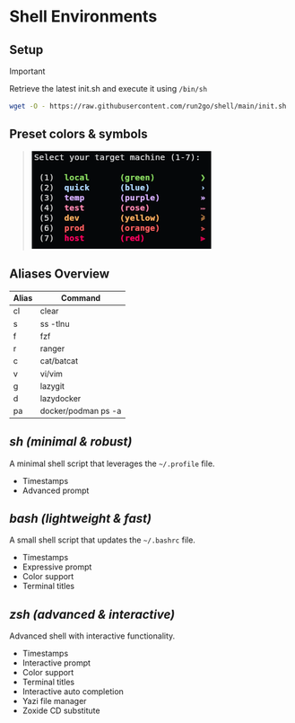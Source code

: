# Shell Environments

## Setup
> [!IMPORTANT]
> Retrieve the latest init.sh and execute it using `/bin/sh`
```sh
wget -O - https://raw.githubusercontent.com/run2go/shell/main/init.sh | sh
```

## Preset colors & symbols
> ![](./assets/shell-selection.png)

## Aliases Overview
| Alias | Command |
| --- | --- |
| cl | clear |
| s | ss -tlnu |
| f | fzf |
| r | ranger |
| c | cat/batcat |
| v | vi/vim |
| g | lazygit |
| d | lazydocker |
| pa | docker/podman ps -a |

## _sh (minimal & robust)_
A minimal shell script that leverages the `~/.profile` file.<br>
- Timestamps
- Advanced prompt

## _bash (lightweight & fast)_
A small shell script that updates the `~/.bashrc` file.<br>
- Timestamps
- Expressive prompt
- Color support
- Terminal titles

## _zsh (advanced & interactive)_
Advanced shell with interactive functionality.<br>
- Timestamps
- Interactive prompt
- Color support
- Terminal titles
- Interactive auto completion
- Yazi file manager
- Zoxide CD substitute
